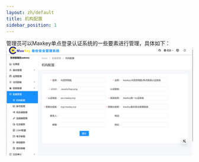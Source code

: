 ```yaml
---
layout: zh/default
title: 机构配置
sidebar_position: 1
---
```

管理员可以Maxkey单点登录认证系统的一些要素进行管理，具体如下：
![机构配置](../../../../static/images/adminster/配置管理/机构配置.png)

